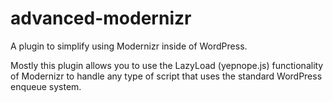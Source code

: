 advanced-modernizr
==================

A plugin to simplify using Modernizr inside of WordPress.

Mostly this plugin allows you to use the LazyLoad (yepnope.js) functionality of Modernizr to handle any type of script that uses the standard WordPress enqueue system.
